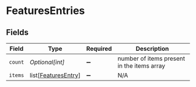 # FeaturesEntries


## Fields

| Field                                                       | Type                                                        | Required                                                    | Description                                                 |
| ----------------------------------------------------------- | ----------------------------------------------------------- | ----------------------------------------------------------- | ----------------------------------------------------------- |
| `count`                                                     | *Optional[int]*                                             | :heavy_minus_sign:                                          | number of items present in the items array                  |
| `items`                                                     | list[[FeaturesEntry](../../models/shared/featuresentry.md)] | :heavy_minus_sign:                                          | N/A                                                         |